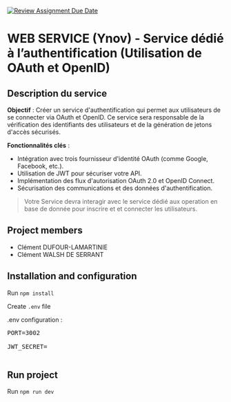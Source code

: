 [![Review Assignment Due Date](https://classroom.github.com/assets/deadline-readme-button-24ddc0f5d75046c5622901739e7c5dd533143b0c8e959d652212380cedb1ea36.svg)](https://classroom.github.com/a/CTZlsc_y)

# WEB SERVICE (Ynov) - Service dédié à l’authentification (Utilisation de OAuth et OpenID)

## Description du service

**Objectif** : Créer un service d'authentification qui permet aux utilisateurs de se connecter via OAuth et OpenID. Ce service sera responsable de la vérification des identifiants des utilisateurs et de la génération de jetons d'accès sécurisés.

**Fonctionnalités clés** :

- Intégration avec trois fournisseur d'identité OAuth (comme Google, Facebook, etc.).
- Utilisation de JWT pour sécuriser votre API.
- Implémentation des flux d'autorisation OAuth 2.0 et OpenID Connect.
- Sécurisation des communications et des données d'authentification.

> Votre Service devra interagir avec le service dédié aux operation en base de donnée pour inscrire et et connecter les utilisateurs.

## Project members

- Clément DUFOUR-LAMARTINIE
- Clément WALSH DE SERRANT

## Installation and configuration

Run `npm install`

Create `.env` file

.env configuration :

 <pre>
PORT=3002

JWT_SECRET=
 </pre>

## Run project

Run `npm run dev`
